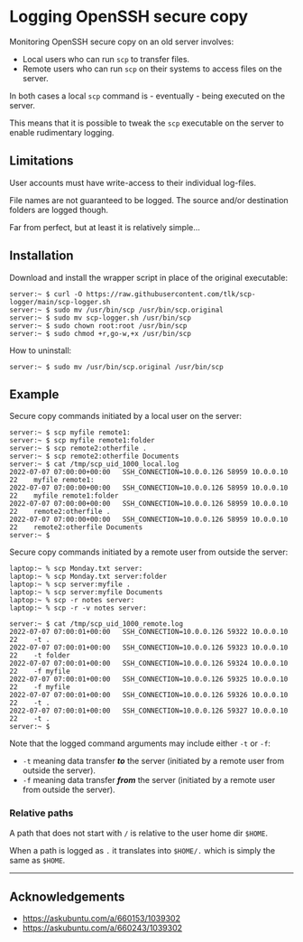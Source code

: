 # Logging OpenSSH secure copy

Monitoring OpenSSH secure copy on an old server involves:

* Local users who can run `scp` to transfer files.
* Remote users who can run `scp` on their systems to access files on the server.

In both cases a local `scp` command is - eventually - being executed on the server.

This means that it is possible to tweak the `scp` executable on the server to enable rudimentary logging.


## Limitations
User accounts must have write-access to their individual log-files.

File names are not guaranteed to be logged. The source and/or destination folders are logged though.

Far from perfect, but at least it is relatively simple...



## Installation
Download and install the wrapper script in place of the original executable:
```
server:~ $ curl -O https://raw.githubusercontent.com/tlk/scp-logger/main/scp-logger.sh
server:~ $ sudo mv /usr/bin/scp /usr/bin/scp.original
server:~ $ sudo mv scp-logger.sh /usr/bin/scp
server:~ $ sudo chown root:root /usr/bin/scp
server:~ $ sudo chmod +r,go-w,+x /usr/bin/scp
```

How to uninstall:
```
server:~ $ sudo mv /usr/bin/scp.original /usr/bin/scp
```



## Example

Secure copy commands initiated by a local user on the server:
```
server:~ $ scp myfile remote1:
server:~ $ scp myfile remote1:folder
server:~ $ scp remote2:otherfile .
server:~ $ scp remote2:otherfile Documents
server:~ $ cat /tmp/scp_uid_1000_local.log 
2022-07-07 07:00:00+00:00	SSH_CONNECTION=10.0.0.126 58959 10.0.0.10 22 	myfile remote1:
2022-07-07 07:00:00+00:00	SSH_CONNECTION=10.0.0.126 58959 10.0.0.10 22 	myfile remote1:folder
2022-07-07 07:00:00+00:00	SSH_CONNECTION=10.0.0.126 58959 10.0.0.10 22 	remote2:otherfile .
2022-07-07 07:00:00+00:00	SSH_CONNECTION=10.0.0.126 58959 10.0.0.10 22 	remote2:otherfile Documents
server:~ $ 
```

Secure copy commands initiated by a remote user from outside the server:
```
laptop:~ % scp Monday.txt server:
laptop:~ % scp Monday.txt server:folder
laptop:~ % scp server:myfile .
laptop:~ % scp server:myfile Documents
laptop:~ % scp -r notes server:
laptop:~ % scp -r -v notes server:
```

```
server:~ $ cat /tmp/scp_uid_1000_remote.log 
2022-07-07 07:00:01+00:00	SSH_CONNECTION=10.0.0.126 59322 10.0.0.10 22 	-t .
2022-07-07 07:00:01+00:00	SSH_CONNECTION=10.0.0.126 59323 10.0.0.10 22 	-t folder
2022-07-07 07:00:01+00:00	SSH_CONNECTION=10.0.0.126 59324 10.0.0.10 22 	-f myfile
2022-07-07 07:00:01+00:00	SSH_CONNECTION=10.0.0.126 59325 10.0.0.10 22 	-f myfile
2022-07-07 07:00:01+00:00	SSH_CONNECTION=10.0.0.126 59326 10.0.0.10 22 	-t .
2022-07-07 07:00:01+00:00	SSH_CONNECTION=10.0.0.126 59327 10.0.0.10 22 	-t .
server:~ $ 
```

Note that the logged command arguments may include either `-t` or `-f`:
* `-t` meaning data transfer **_to_** the server (initiated by a remote user from outside the server).
* `-f` meaning data transfer **_from_** the server (initiated by a remote user from outside the server).


### Relative paths
A path that does not start with `/` is relative to the user home dir `$HOME`.

When a path is logged as `.` it translates into `$HOME/.` which is simply the same as `$HOME`.


------------------------



## Acknowledgements
* https://askubuntu.com/a/660153/1039302
* https://askubuntu.com/a/660243/1039302
